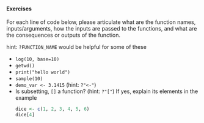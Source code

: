 #### Exercises

For each line of code below, please articulate what are the
function names, inputs/arguments, how the inputs are passed
to the functions, and what are the consequences or outputs
of the function.

hint: `?FUNCTION_NAME` would be helpful for some of these

- `log(10, base=10)`
- `getwd()`
- `print("hello world")`
- `sample(10)`
- `demo_var <- 3.1415` (hint: `?"<-"`)
- Is subsetting, `[]` a function? (hint: `?"["`) If yes, explain its elements in the example
    ```r
    dice <- c(1, 2, 3, 4, 5, 6)
    dice[4]
    ```
